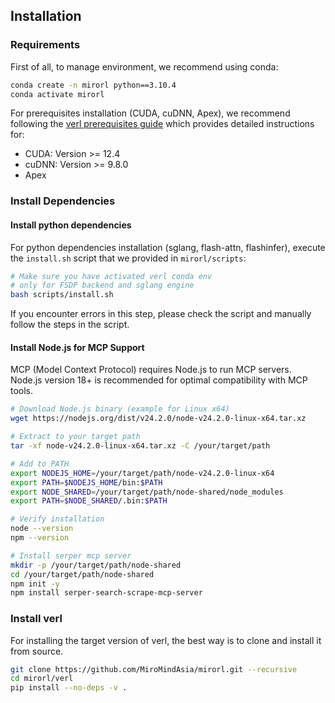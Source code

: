 ## Installation

### Requirements

First of all, to manage environment, we recommend using conda:

```bash
conda create -n mirorl python==3.10.4
conda activate mirorl
```

For prerequisites installation (CUDA, cuDNN, Apex), we recommend following the [verl prerequisites guide](https://verl.readthedocs.io/en/latest/start/install.html#pre-requisites) which provides detailed instructions for:

- CUDA: Version >= 12.4
- cuDNN: Version >= 9.8.0
- Apex

### Install Dependencies

#### Install python dependencies

For python dependencies installation (sglang, flash-attn, flashinfer), execute the `install.sh` script that we provided in `mirorl/scripts`:

```bash
# Make sure you have activated verl conda env
# only for FSDP backend and sglang engine
bash scripts/install.sh
```

If you encounter errors in this step, please check the script and manually follow the steps in the script.

#### Install Node.js for MCP Support

MCP (Model Context Protocol) requires Node.js to run MCP servers. Node.js version 18+ is recommended for optimal compatibility with MCP tools.

```bash
# Download Node.js binary (example for Linux x64)
wget https://nodejs.org/dist/v24.2.0/node-v24.2.0-linux-x64.tar.xz

# Extract to your target path
tar -xf node-v24.2.0-linux-x64.tar.xz -C /your/target/path

# Add to PATH
export NODEJS_HOME=/your/target/path/node-v24.2.0-linux-x64
export PATH=$NODEJS_HOME/bin:$PATH
export NODE_SHARED=/your/target/path/node-shared/node_modules
export PATH=$NODE_SHARED/.bin:$PATH

# Verify installation
node --version
npm --version

# Install serper mcp server
mkdir -p /your/target/path/node-shared
cd /your/target/path/node-shared
npm init -y
npm install serper-search-scrape-mcp-server
```

### Install verl

For installing the target version of verl, the best way is to clone and install it from source.

```bash
git clone https://github.com/MiroMindAsia/mirorl.git --recursive
cd mirorl/verl
pip install --no-deps -v .
```
